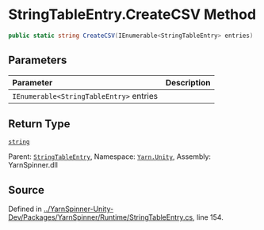 # StringTableEntry.CreateCSV Method


```csharp
public static string CreateCSV(IEnumerable<StringTableEntry> entries)
```

## Parameters
|Parameter|Description|
|:---|:---|
|`IEnumerable<StringTableEntry>` entries||
## Return Type
[`string`](https://docs.microsoft.com/dotnet/api/System.String)


<div class="class-metadata">

Parent: [`StringTableEntry`](/api/csharp/yarn.unity/stringtableentry.md), Namespace: [`Yarn.Unity`](/api/csharp/yarn.unity/README.md), Assembly: YarnSpinner.dll
</div>

## Source
Defined in [../YarnSpinner-Unity-Dev/Packages/YarnSpinner/Runtime/StringTableEntry.cs](https://github.com/YarnSpinnerTool/YarnSpinner-Unity//blob/develop/Runtime/StringTableEntry.cs#L154), line 154.
